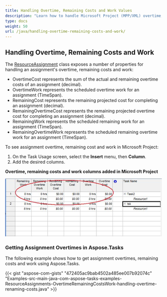 ```yaml
---
title: Handling Overtime, Remaining Costs and Work Values
description: "Learn how to handle Microsoft Project (MPP/XML) overtime, remaining and work values using Aspose.Tasks for Java."
type: docs
weight: 50
url: /java/handling-overtime-remaining-costs-and-work/
---
```


## **Handling Overtime, Remaining Costs and Work**
The [ResourceAssignment](https://apireference.aspose.com/tasks/java/com.aspose.tasks/ResourceAssignment) class exposes a number of properties for handling an assignment's overtime, remaining costs and work:

- OvertimeCost represents the sum of the actual and remaining overtime costs of an assignment (decimal).
- OvertimeWork represents the scheduled overtime work for an assignment (TimeSpan).
- RemainingCost represents the remaining projected cost for completing an assignment (decimal).
- RemainingOvertimeCost represents the remaining projected overtime cost for completing an assignment (decimal).
- RemainingWork represents the scheduled remaining work for an assignment (TimeSpan).
- RemainingOvertimeWork represents the scheduled remaining overtime work for an assignment (TimeSpan).

To see assignment overtime, remaining cost and work in Microsoft Project:

1. On the Task Usage screen, select the **Insert** menu, then **Column**.
2. Add the desired columns.

**Overtime, remaining costs and work columns added in Microsoft Project**

![overtime, remaining costs and works in Microsoft Project](handling-overtime-remaining-costs-and-work_1.png)

### **Getting Assignment Overtimes in Aspose.Tasks**
The following example shows how to get assignment overtimes, remaining costs and work using Aspose.Tasks.

{{< gist "aspose-com-gists" "472405ac9bab4502a485ee007b92074c" "Examples-src-main-java-com-aspose-tasks-examples-ResourceAssignments-OvertimeRemainingCostsWork-handling-overtime-renaming-costs.java" >}}
